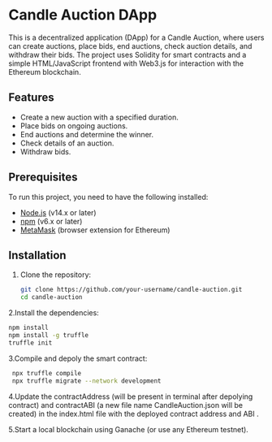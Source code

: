 # Candle Auction DApp

This is a decentralized application (DApp) for a Candle Auction, where users can create auctions, place bids, end auctions, check auction details, and withdraw their bids. The project uses Solidity for smart contracts and a simple HTML/JavaScript frontend with Web3.js for interaction with the Ethereum blockchain.

## Features

- Create a new auction with a specified duration.
- Place bids on ongoing auctions.
- End auctions and determine the winner.
- Check details of an auction.
- Withdraw bids.

## Prerequisites

To run this project, you need to have the following installed:

- [Node.js](https://nodejs.org/) (v14.x or later)
- [npm](https://www.npmjs.com/) (v6.x or later)
- [MetaMask](https://metamask.io/) (browser extension for Ethereum)

## Installation

1. Clone the repository:

   ```bash
   git clone https://github.com/your-username/candle-auction.git
   cd candle-auction
   ```
2.Install the dependencies:
   ```bash
   npm install
   npm install -g truffle
   truffle init
   ```
3.Compile and depoly the smart contract:
   ```bash
    npx truffle compile
    npx truffle migrate --network development
   ```
4.Update the contractAddress (will be present in terminal after depolying contract) and contractABI (a new file name CandleAuction.json will be created) in the index.html file with the deployed contract address and ABI .

5.Start a local blockchain using Ganache (or use any Ethereum testnet).
